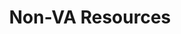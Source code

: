 ---
title: Non-VA Resources
href: https://www.benefits.va.gov/gibill/non_va_resources.asp
order: 9
spoke: More Resources
---